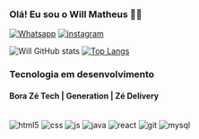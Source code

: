 
### Olá! Eu sou o Will Matheus 🖖🏽

[![Whatsapp](https://img.shields.io/badge/WhatsApp-25D366?style=for-the-badge&logo=whatsapp&logoColor=white
)](https://wa.me/+5511952042434)
[![instagram](https://img.shields.io/badge/Instagram-E4405F?style=for-the-badge&logo=instagram&logoColor=white
)](https://instagram.com/willmatheuz)

![Will GitHub stats](https://github-readme-stats.vercel.app/api?username=OWillMatheuz&show_icons=true&theme=dark)
[![Top Langs](https://github-readme-stats.vercel.app/api/top-langs/?username=otaviomatheus07)](https://github.com/otaviomatheus07/github-readme-stats)

### Tecnologia em desenvolvimento
#### Bora Zé Tech | Generation | Zé Delivery

<div style="display: inline_block"><br/>
    <img algin="center" alt="html5" src="https://img.shields.io/badge/HTML5-E34F26?style=for-the-badge&logo=html5&logoColor=white" />
    <img algin="center" alt="css" src="https://img.shields.io/badge/CSS3-1572B6?style=for-the-badge&logo=css3&logoColor=white" />
    <img algin="center" alt="js" src="https://img.shields.io/badge/JavaScript-F7DF1E?style=for-the-badge&logo=javascript&logoColor=black" />
    <img algin="center" alt="java" src="https://img.shields.io/badge/Java-ED8B00?style=for-the-badge&logo=java&logoColor=white" />
    <img algin="center" alt="react" src="https://img.shields.io/badge/React-20232A?style=for-the-badge&logo=react&logoColor=61DAFB" />
    <img algin="center" alt="git" src="https://img.shields.io/badge/GIT-E44C30?style=for-the-badge&logo=git&logoColor=white" />
    <img algin="center" alt="mysql" src="https://img.shields.io/badge/MySQL-00000F?style=for-the-badge&logo=mysql&logoColor=white" />
</div>
